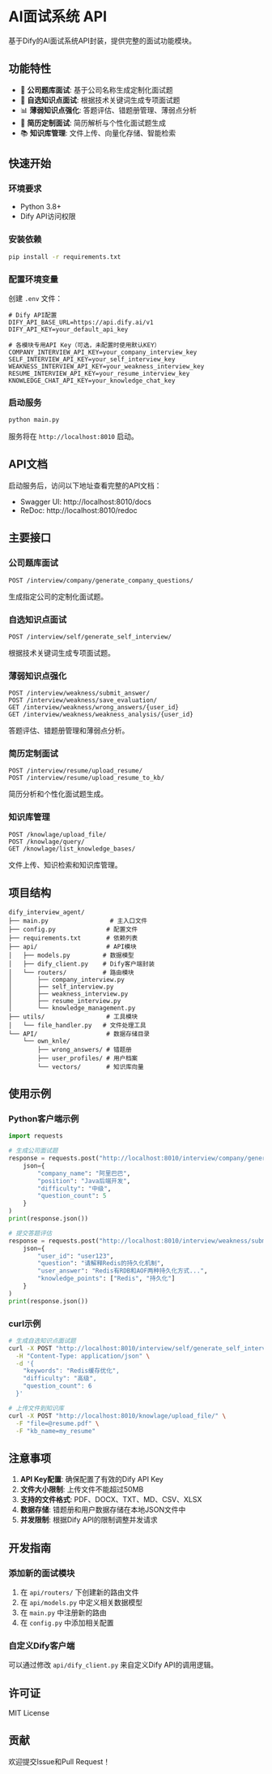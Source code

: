 # AI面试系统 API

基于Dify的AI面试系统API封装，提供完整的面试功能模块。

## 功能特性

- 🏢 **公司题库面试**: 基于公司名称生成定制化面试题
- 🎯 **自选知识点面试**: 根据技术关键词生成专项面试题
- 📊 **薄弱知识点强化**: 答题评估、错题册管理、薄弱点分析
- 📄 **简历定制面试**: 简历解析与个性化面试题生成
- 📚 **知识库管理**: 文件上传、向量化存储、智能检索

## 快速开始

### 环境要求

- Python 3.8+
- Dify API访问权限

### 安装依赖

```bash
pip install -r requirements.txt
```

### 配置环境变量

创建 `.env` 文件：

```env
# Dify API配置
DIFY_API_BASE_URL=https://api.dify.ai/v1
DIFY_API_KEY=your_default_api_key

# 各模块专用API Key（可选，未配置时使用默认KEY）
COMPANY_INTERVIEW_API_KEY=your_company_interview_key
SELF_INTERVIEW_API_KEY=your_self_interview_key
WEAKNESS_INTERVIEW_API_KEY=your_weakness_interview_key
RESUME_INTERVIEW_API_KEY=your_resume_interview_key
KNOWLEDGE_CHAT_API_KEY=your_knowledge_chat_key
```

### 启动服务

```bash
python main.py
```

服务将在 `http://localhost:8010` 启动。

## API文档

启动服务后，访问以下地址查看完整的API文档：

- Swagger UI: http://localhost:8010/docs
- ReDoc: http://localhost:8010/redoc

## 主要接口

### 公司题库面试

```http
POST /interview/company/generate_company_questions/
```

生成指定公司的定制化面试题。

### 自选知识点面试

```http
POST /interview/self/generate_self_interview/
```

根据技术关键词生成专项面试题。

### 薄弱知识点强化

```http
POST /interview/weakness/submit_answer/
POST /interview/weakness/save_evaluation/
GET /interview/weakness/wrong_answers/{user_id}
GET /interview/weakness/weakness_analysis/{user_id}
```

答题评估、错题册管理和薄弱点分析。

### 简历定制面试

```http
POST /interview/resume/upload_resume/
POST /interview/resume/upload_resume_to_kb/
```

简历分析和个性化面试题生成。

### 知识库管理

```http
POST /knowlage/upload_file/
POST /knowlage/query/
GET /knowlage/list_knowledge_bases/
```

文件上传、知识检索和知识库管理。

## 项目结构

```
dify_interview_agent/
├── main.py                 # 主入口文件
├── config.py              # 配置文件
├── requirements.txt       # 依赖列表
├── api/                   # API模块
│   ├── models.py         # 数据模型
│   ├── dify_client.py    # Dify客户端封装
│   └── routers/          # 路由模块
│       ├── company_interview.py
│       ├── self_interview.py
│       ├── weakness_interview.py
│       ├── resume_interview.py
│       └── knowledge_management.py
├── utils/                 # 工具模块
│   └── file_handler.py   # 文件处理工具
└── API/                   # 数据存储目录
    └── own_knle/
        ├── wrong_answers/ # 错题册
        ├── user_profiles/ # 用户档案
        └── vectors/       # 知识库向量
```

## 使用示例

### Python客户端示例

```python
import requests

# 生成公司面试题
response = requests.post("http://localhost:8010/interview/company/generate_company_questions/", 
    json={
        "company_name": "阿里巴巴",
        "position": "Java后端开发",
        "difficulty": "中级",
        "question_count": 5
    }
)
print(response.json())

# 提交答题评估
response = requests.post("http://localhost:8010/interview/weakness/submit_answer/",
    json={
        "user_id": "user123",
        "question": "请解释Redis的持久化机制",
        "user_answer": "Redis有RDB和AOF两种持久化方式...",
        "knowledge_points": ["Redis", "持久化"]
    }
)
print(response.json())
```

### curl示例

```bash
# 生成自选知识点面试题
curl -X POST "http://localhost:8010/interview/self/generate_self_interview/" \
  -H "Content-Type: application/json" \
  -d '{
    "keywords": "Redis缓存优化",
    "difficulty": "高级",
    "question_count": 6
  }'

# 上传文件到知识库
curl -X POST "http://localhost:8010/knowlage/upload_file/" \
  -F "file=@resume.pdf" \
  -F "kb_name=my_resume"
```

## 注意事项

1. **API Key配置**: 确保配置了有效的Dify API Key
2. **文件大小限制**: 上传文件不能超过50MB
3. **支持的文件格式**: PDF、DOCX、TXT、MD、CSV、XLSX
4. **数据存储**: 错题册和用户数据存储在本地JSON文件中
5. **并发限制**: 根据Dify API的限制调整并发请求

## 开发指南

### 添加新的面试模块

1. 在 `api/routers/` 下创建新的路由文件
2. 在 `api/models.py` 中定义相关数据模型
3. 在 `main.py` 中注册新的路由
4. 在 `config.py` 中添加相关配置

### 自定义Dify客户端

可以通过修改 `api/dify_client.py` 来自定义Dify API的调用逻辑。

## 许可证

MIT License

## 贡献

欢迎提交Issue和Pull Request！
